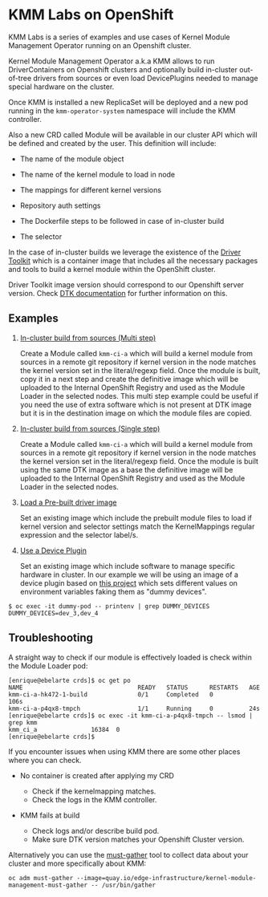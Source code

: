 # KMM Labs on OpenShift 

KMM Labs is a series of examples and use cases of Kernel Module Management Operator running on an Openshift cluster.

Kernel Module Management Operator a.k.a KMM allows to run DriverContainers on Openshift clusters and optionally build 
in-cluster out-of-tree drivers from sources or even load DevicePlugins needed to manage special hardware on the cluster.

Once KMM is installed a new ReplicaSet will be deployed and a new pod running in the `kmm-operator-system` namespace will include the KMM controller.

Also a new CRD called Module will be available in our cluster API which
will be defined and created by the user. This definition will include:

* The name of the module object

* The name of the kernel module to load in node

* The mappings for different kernel versions
   
* Repository auth settings

* The Dockerfile steps to be followed in case of in-cluster build

* The selector 


In the case of in-cluster builds we leverage the existence of the [Driver Toolkit](https://github.com/openshift/driver-toolkit) which is a container 
image that includes all the necessary packages and tools to build a kernel module within the OpenShift cluster.

Driver Toolkit image version should correspond to our Openshift server version. Check [DTK documentation](https://github.com/openshift/driver-toolkit#finding-the-driver-toolkit-image-url-in-the-payload) for further information on this.

## Examples

1) [In-cluster build from sources (Multi step)](multistepbuild-kmm.yaml)

   Create a Module called `kmm-ci-a` which will build a kernel module from sources in a remote git repository if kernel version in the node matches the kernel version set in the literal/regexp field. Once the module is built, copy it in a next step and create the definitive image which will be uploaded to the Internal OpenShift Registry and used as the Module Loader in the selected nodes. This multi step example could be useful if you need the use of extra software which is not present at DTK image but it is in the destination image on which the module files are copied. 
   
2) [In-cluster build from sources (Single step)](singlebuild-kmm.yaml)
 
   Create a Module called `kmm-ci-a` which will build a kernel module from sources in a remote git repository if kernel version in the node matches the kernel version set in the literal/regexp field. Once the module is built using the same DTK image as a base the definitive image will be uploaded to the Internal OpenShift Registry and used as the Module Loader in the selected nodes.

3) [Load a Pre-built driver image](prebuilt-kmm.yaml)

   Set an existing image which include the prebuilt module files to load if kernel version and selector settings match the KernelMappings regular expression and the selector label/s.

4) [Use a Device Plugin](deviceplugin-kmm.yaml)

   Set an existing image which include software to manage specific hardware in cluster.
   In our example we will be using an image of a device plugin based on [this project](https://github.com/redhat-nfvpe/k8s-dummy-device-plugin) which sets different values on environment variables faking them as "dummy devices".

```console
$ oc exec -it dummy-pod -- printenv | grep DUMMY_DEVICES
DUMMY_DEVICES=dev_3,dev_4
```

## Troubleshooting

A straight way to check if our module is effectively loaded is check within the Module Loader pod:
```console
[enrique@ebelarte crds]$ oc get po
NAME                                READY   STATUS      RESTARTS   AGE
kmm-ci-a-hk472-1-build              0/1     Completed   0          106s
kmm-ci-a-p4qx8-tmpch                1/1     Running     0          24s
[enrique@ebelarte crds]$ oc exec -it kmm-ci-a-p4qx8-tmpch -- lsmod | grep kmm
kmm_ci_a               16384  0
[enrique@ebelarte crds]$ 
```
If you encounter issues when using KMM there are some other places where you can check.

* No container is created after applying my CRD

  - Check if the kernelmapping matches.
  - Check the logs in the KMM controller.

* KMM fails at build

  - Check logs and/or describe build pod.
  - Make sure DTK version matches your Openshift Cluster version.


Alternatively you can use the [must-gather](https://docs.openshift.com/container-platform/4.11/support/gathering-cluster-data.html) tool to collect data about your cluster and more specifically about KMM:
```console
oc adm must-gather --image=quay.io/edge-infrastructure/kernel-module-management-must-gather -- /usr/bin/gather
```
